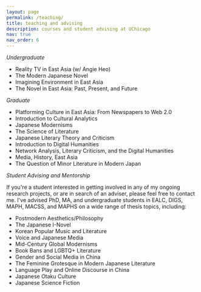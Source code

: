 ```yaml
---
layout: page
permalink: /teaching/
title: teaching and advising
description: courses and student advising at UChicago
nav: true
nav_order: 6
---
```


*Undergraduate*

- Reality TV in East Asia (w/ Angie Heo)
- The Modern Japanese Novel
- Imagining Environment in East Asia
- The Novel in East Asia: Past, Present, and Future

*Graduate*

- Platforming Culture in East Asia: From Newspapers to Web 2.0
- Introduction to Cultural Analytics
- Japanese Modernisms
- The Science of Literature
- Japanese Literary Theory and Criticism
- Introduction to Digital Humanities
- Network Analysis, Literary Criticism, and the Digital Humanities
- Media, History, East Asia
- The Question of Minor Literature in Modern Japan

*Student Advising and Mentorship*

If you're a student interested in getting involved in any of my ongoing research projects, or are in search of an adviser, please feel free to contact me. I've advised PhD, MA, and undergraduate students in EALC, DIGS, MAPH, MACSS, and MAPHS on a wide range of thesis topics, including:

- Postmodern Aesthetics/Philosophy
- The Japanese I-Novel
- Korean Popular Music and Literature
- Voice and Japanese Media
- Mid-Century Global Modernisms
- Book Bans and LGBTQ+ Literature
- Gender and Social Media in China
- The Feminine Grotesque in Modern Japanese Literature
- Language Play and Online Discourse in China
- Japanese Otaku Culture
- Japanese Science Fiction

